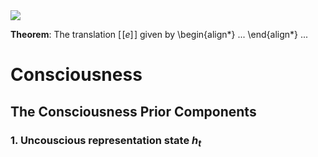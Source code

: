 <img src="https://render.githubusercontent.com/render/math?math=h_{t}">


**Theorem**: The translation $[\![e]\!]$ given by
\begin{align*}
...
\end{align*}
...



# Consciousness

## The Consciousness Prior Components

### 1. Uncouscious representation state $h_{t}$


